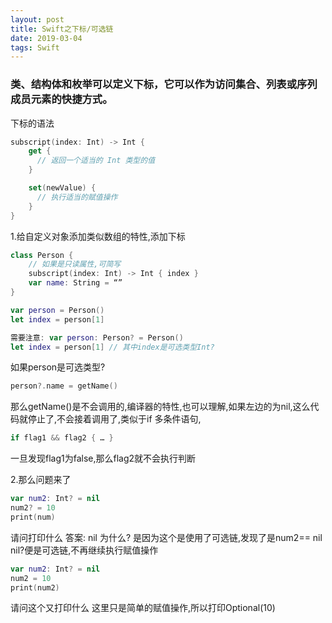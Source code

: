 ```yaml
---
layout: post
title: Swift之下标/可选链
date: 2019-03-04
tags: Swift
---
```


### 类、结构体和枚举可以定义下标，它可以作为访问集合、列表或序列成员元素的快捷方式。

下标的语法
```swift
subscript(index: Int) -> Int {
    get {
      // 返回一个适当的 Int 类型的值
    }

    set(newValue) {
      // 执行适当的赋值操作
    }
}
```

1.给自定义对象添加类似数组的特性,添加下标
```swift
class Person {
    // 如果是只读属性,可简写
    subscript(index: Int) -> Int { index }
    var name: String = “”
}

var person = Person()
let index = person[1]

需要注意: var person: Person? = Person() 
let index = person[1] // 其中index是可选类型Int?
```
如果person是可选类型?
```swift
person?.name = getName()
```
那么getName()是不会调用的,编译器的特性,也可以理解,如果左边的为nil,这么代码就停止了,不会接着调用了,类似于if 多条件语句, 
```swift
if flag1 && flag2 { … } 
```
一旦发现flag1为false,那么flag2就不会执行判断

2.那么问题来了
```swift
var num2: Int? = nil
num2? = 10
print(num)
```

请问打印什么
答案: nil
为什么? 是因为这个是使用了可选链,发现了是num2== nil nil?便是可选链,不再继续执行赋值操作

```swift
var num2: Int? = nil
num2 = 10
print(num2)
```
请问这个又打印什么
这里只是简单的赋值操作,所以打印Optional(10)

